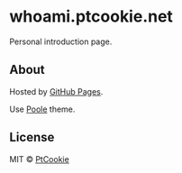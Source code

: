 # whoami.ptcookie.net

Personal introduction page.

## About

Hosted by [GitHub Pages](https://pages.github.com/).

Use [Poole](https://github.com/poole/poole) theme.

## License

MIT &copy; [PtCookie](https://blog.ptcookie.dev/)
